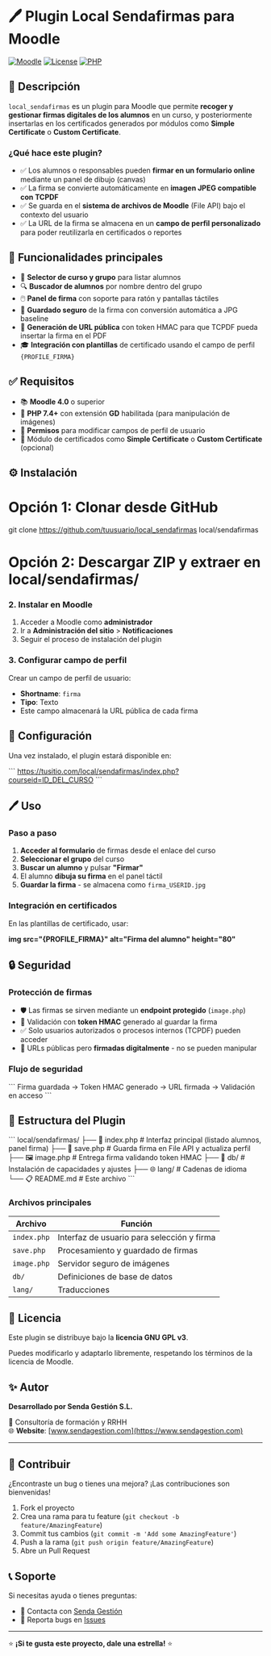 # 🖊️ Plugin Local Sendafirmas para Moodle

[![Moodle](https://img.shields.io/badge/Moodle-4.0+-blue.svg)](https://moodle.org/)
[![License](https://img.shields.io/badge/License-GPL%20v3-green.svg)](https://www.gnu.org/licenses/gpl-3.0)
[![PHP](https://img.shields.io/badge/PHP-7.4+-purple.svg)](https://php.net/)


## 📌 Descripción

`local_sendafirmas` es un plugin para Moodle que permite **recoger y gestionar firmas digitales de los alumnos** en un curso, y posteriormente insertarlas en los certificados generados por módulos como **Simple Certificate** o **Custom Certificate**.

### ¿Qué hace este plugin?

- ✅ Los alumnos o responsables pueden **firmar en un formulario online** mediante un panel de dibujo (canvas)
- ✅ La firma se convierte automáticamente en **imagen JPEG compatible con TCPDF**
- ✅ Se guarda en el **sistema de archivos de Moodle** (File API) bajo el contexto del usuario
- ✅ La URL de la firma se almacena en un **campo de perfil personalizado** para poder reutilizarla en certificados o reportes

## 🚀 Funcionalidades principales

- 🎯 **Selector de curso y grupo** para listar alumnos
- 🔍 **Buscador de alumnos** por nombre dentro del grupo
- 🖱️ **Panel de firma** con soporte para ratón y pantallas táctiles
- 💾 **Guardado seguro** de la firma con conversión automática a JPG baseline
- 🔗 **Generación de URL pública** con token HMAC para que TCPDF pueda insertar la firma en el PDF
- 🎓 **Integración con plantillas** de certificado usando el campo de perfil `{PROFILE_FIRMA}`

## ✅ Requisitos

- 📚 **Moodle 4.0** o superior
- 🐘 **PHP 7.4+** con extensión **GD** habilitada (para manipulación de imágenes)
- 👤 **Permisos** para modificar campos de perfil de usuario
- 🎨 Módulo de certificados como **Simple Certificate** o **Custom Certificate** (opcional)

## ⚙️ Instalación

# Opción 1: Clonar desde GitHub
git clone https://github.com/tuusuario/local_sendafirmas local/sendafirmas

# Opción 2: Descargar ZIP y extraer en local/sendafirmas/

### 2. Instalar en Moodle

1. Acceder a Moodle como **administrador**
2. Ir a **Administración del sitio** > **Notificaciones**
3. Seguir el proceso de instalación del plugin

### 3. Configurar campo de perfil

Crear un campo de perfil de usuario:
- **Shortname**: `firma`
- **Tipo**: Texto
- Este campo almacenará la URL pública de cada firma

## 🔧 Configuración

Una vez instalado, el plugin estará disponible en:

\`\`\`
https://tusitio.com/local/sendafirmas/index.php?courseid=ID_DEL_CURSO
\`\`\`

## 🖊️ Uso

### Paso a paso

1. **Acceder al formulario** de firmas desde el enlace del curso
2. **Seleccionar el grupo** del curso
3. **Buscar un alumno** y pulsar **"Firmar"**
4. El alumno **dibuja su firma** en el panel táctil
5. **Guardar la firma** - se almacena como `firma_USERID.jpg`

### Integración en certificados

En las plantillas de certificado, usar:

**img src="{PROFILE_FIRMA}" alt="Firma del alumno" height="80"**

## 🔒 Seguridad

### Protección de firmas

- 🛡️ Las firmas se sirven mediante un **endpoint protegido** (`image.php`)
- 🔐 Validación con **token HMAC** generado al guardar la firma
- ✅ Solo usuarios autorizados o procesos internos (TCPDF) pueden acceder
- 🔑 URLs públicas pero **firmadas digitalmente** - no se pueden manipular

### Flujo de seguridad

\`\`\`
Firma guardada → Token HMAC generado → URL firmada → Validación en acceso
\`\`\`

## 📂 Estructura del Plugin

\`\`\`
local/sendafirmas/
├── 📄 index.php          # Interfaz principal (listado alumnos, panel firma)
├── 💾 save.php           # Guarda firma en File API y actualiza perfil
├── 🖼️ image.php          # Entrega firma validando token HMAC
├── 📁 db/                # Instalación de capacidades y ajustes
├── 🌐 lang/              # Cadenas de idioma
└── 📋 README.md          # Este archivo
\`\`\`

### Archivos principales

| Archivo | Función |
|---------|---------|
| `index.php` | Interfaz de usuario para selección y firma |
| `save.php` | Procesamiento y guardado de firmas |
| `image.php` | Servidor seguro de imágenes |
| `db/` | Definiciones de base de datos |
| `lang/` | Traducciones |

## 📜 Licencia

Este plugin se distribuye bajo la **licencia GNU GPL v3**.

Puedes modificarlo y adaptarlo libremente, respetando los términos de la licencia de Moodle.

## ✨ Autor

**Desarrollado por Senda Gestión S.L.**

🏢 Consultoría de formación y RRHH  
🌐 **Website**: [www.sendagestion.com](https://www.sendagestion.com)

---

## 🤝 Contribuir

¿Encontraste un bug o tienes una mejora? ¡Las contribuciones son bienvenidas!

1. Fork el proyecto
2. Crea una rama para tu feature (`git checkout -b feature/AmazingFeature`)
3. Commit tus cambios (`git commit -m 'Add some AmazingFeature'`)
4. Push a la rama (`git push origin feature/AmazingFeature`)
5. Abre un Pull Request

## 📞 Soporte

Si necesitas ayuda o tienes preguntas:

- 📧 Contacta con [Senda Gestión](https://www.sendagestion.com)
- 🐛 Reporta bugs en [Issues](https://github.com/tuusuario/local_sendafirmas/issues)

---

⭐ **¡Si te gusta este proyecto, dale una estrella!** ⭐
